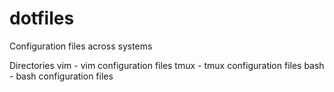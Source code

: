 # dotfiles
Configuration files across systems

Directories
vim  - vim configuration files
tmux - tmux configuration files
bash - bash configuration files

